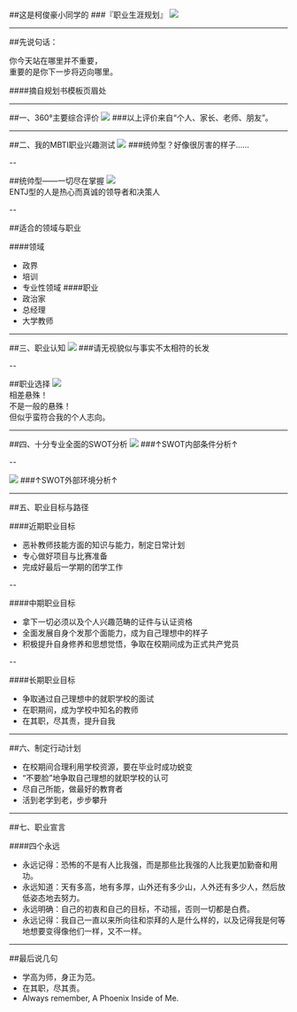 ##这是柯俊豪小同学的
###『职业生涯规划』
![](images/myself.jpg)

---

##先说句话：

你今天站在哪里并不重要，  
重要的是你下一步将迈向哪里。

####摘自规划书模板页眉处

---

##一、360°主要综合评价
![](images/pingjia.png)
###以上评价来自“个人、家长、老师、朋友”。

---

##二、我的MBTI职业兴趣测试
![](images/MBTI01.png)
###统帅型？好像很厉害的样子……

--

##统帅型——一切尽在掌握
![](images/MBTI02.jpg)  
ENTJ型的人是热心而真诚的领导者和决策人

--

##适合的领域与职业

####领域
* 政界
* 培训
* 专业性领域
####职业
* 政治家
* 总经理
* 大学教师

---

##三、职业认知
![](images/renzhi.jpg)
###请无视貌似与事实不太相符的长发

--

##职业选择
![](images/zhiyexuanze.png)  
相差悬殊！  
不是一般的悬殊！  
但似乎蛮符合我的个人志向。

---

##四、十分专业全面的SWOT分析
![](images/swot01.png)
###↑SWOT内部条件分析↑

--

![](images/swot02.png)
###↑SWOT外部环境分析↑

---

##五、职业目标与路径

####近期职业目标
* 恶补教师技能方面的知识与能力，制定日常计划
* 专心做好项目与比赛准备
* 完成好最后一学期的团学工作

--

####中期职业目标
* 拿下一切必须以及个人兴趣范畴的证件与认证资格
* 全面发展自身个发那个面能力，成为自己理想中的样子
* 积极提升自身修养和思想觉悟，争取在校期间成为正式共产党员

--

####长期职业目标
* 争取通过自己理想中的就职学校的面试
* 在职期间，成为学校中知名的教师
* 在其职，尽其责，提升自我

---

##六、制定行动计划
* 在校期间合理利用学校资源，要在毕业时成功蜕变
* “不要脸”地争取自己理想的就职学校的认可
* 尽自己所能，做最好的教育者
* 活到老学到老，步步攀升

---

##七、职业宣言

####四个永远
* 永远记得：恐怖的不是有人比我强，而是那些比我强的人比我更加勤奋和用功。
* 永远知道：天有多高，地有多厚，山外还有多少山，人外还有多少人，然后放低姿态地去努力。
* 永远明确：自己的初衷和自己的目标，不动摇，否则一切都是白费。
* 永远记得：我自己一直以来所向往和崇拜的人是什么样的，以及记得我是何等地想要变得像他们一样，又不一样。

---

##最后说几句
* 学高为师，身正为范。
* 在其职，尽其责。
* Always remember, A Phoenix Inside of Me.